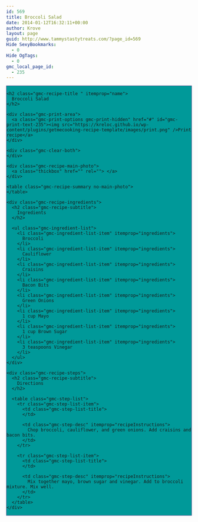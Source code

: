 ```yaml
---
id: 569
title: Broccoli Salad
date: 2014-01-12T16:32:11+00:00
author: Krove
layout: page
guid: http://www.tammystastytreats.com/?page_id=569
Hide SexyBookmarks:
  - 0
Hide OgTags:
  - 0
gmc_local_page_id:
  - 235
---
```

<div id="recipes">
  <div class="gmc-recipe" id="gmc-print-235" itemscope itemtype="http://schema.org/Recipe" style="background-color:#009999; border-color:#58528f;border-style:solid;border-width:thin;">
    <meta property="og:site_name" content="https://kreloc.github.io" />
    
    <h2 class="gmc-recipe-title " itemprop="name">
      Broccoli Salad
    </h2>
    
    <div class="gmc-print-area">
      <a class="gmc-print-options gmc-print-hidden" href="#" id="gmc-print-text-235"><img src="https://kreloc.github.io/wp-content/plugins/getmecooking-recipe-template/images/print.png" />Print recipe</a>
    </div>
    
    <div class="gmc-clear-both">
    </div>
    
    <div class="gmc-recipe-main-photo">
      <a class="thickbox" href="" rel=""> </a>
    </div>
    
    <table class="gmc-recipe-summary no-main-photo">
    </table>
    
    <div class="gmc-recipe-ingredients">
      <h2 class="gmc-recipe-subtitle">
        Ingredients
      </h2>
      
      <ul class="gmc-ingredient-list">
        <li class="gmc-ingredient-list-item" itemprop="ingredients">
          Broccoli
        </li>
        <li class="gmc-ingredient-list-item" itemprop="ingredients">
          Cauliflower
        </li>
        <li class="gmc-ingredient-list-item" itemprop="ingredients">
          Craisins
        </li>
        <li class="gmc-ingredient-list-item" itemprop="ingredients">
          Bacon Bits
        </li>
        <li class="gmc-ingredient-list-item" itemprop="ingredients">
          Green Onions
        </li>
        <li class="gmc-ingredient-list-item" itemprop="ingredients">
          1 cup Mayo
        </li>
        <li class="gmc-ingredient-list-item" itemprop="ingredients">
          1 cup Brown Sugar
        </li>
        <li class="gmc-ingredient-list-item" itemprop="ingredients">
          3 teaspoons Vinegar
        </li>
      </ul>
    </div>
    
    <div class="gmc-recipe-steps">
      <h2 class="gmc-recipe-subtitle">
        Directions
      </h2>
      
      <table class="gmc-step-list">
        <tr class="gmc-step-list-item">
          <td class="gmc-step-list-title">
          </td>
          
          <td class="gmc-step-desc" itemprop="recipeInstructions">
            Chop broccoli, cauliflower, and green onions. Add craisins and bacon bits.
          </td>
        </tr>
        
        <tr class="gmc-step-list-item">
          <td class="gmc-step-list-title">
          </td>
          
          <td class="gmc-step-desc" itemprop="recipeInstructions">
            Mix together mayo, brown sugar and vinegar. Add to broccoli mixture. Mix well.
          </td>
        </tr>
      </table>
    </div>
  </div>
</div>